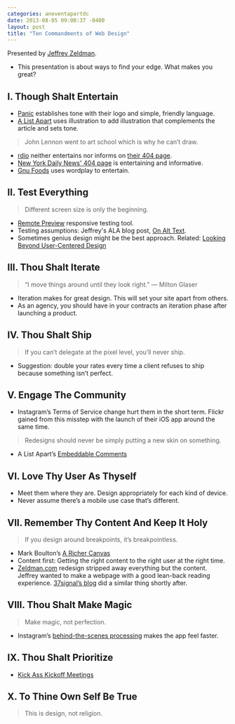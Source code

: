 ```yaml
---
categories: aneventapartdc
date: 2013-08-05 09:00:37 -0400
layout: post
title: "Ten Commandments of Web Design"
---
```


Presented by [Jeffrey Zeldman](http://www.zeldman.com/).

- This presentation is about ways to find your edge. What makes you great?


## I. Though Shalt Entertain

- [Panic](http://www.panic.com/) establishes tone with their logo and simple, friendly language.
- [A List Apart](http://www.alistapart.com/) uses illustration to add illustration that complements the article and sets tone.

> John Lennon went to art school which is why he can’t draw.

- [rdio](http://rdio.com/) neither entertains nor informs on [their 404 page](http://www.rdio.com/404/).
- [New York Daily News' 404 page](http://www.nydailynews.com/404) is entertaining and informative.
- [Gnu Foods](http://gnufoods.com/) uses wordplay to entertain.


## II. Test Everything

> Different screen size is only the beginning.

- [Remote Preview](http://viljamis.com/blog/2012/remote-preview/) responsive testing tool.
- Testing assumptions: Jeffrey's ALA blog post, [On Alt Text](http://alistapart.com/blog/post/on-alt-text).
- Sometimes genius design might be the best approach. Related: [Looking Beyond User-Centered Design](http://alistapart.com/column/looking-beyond-user-centered-design)


## III. Thou Shalt Iterate

> “I move things around until they look right.” — Milton Glaser

- Iteration makes for great design. This will set your site apart from others.
- As an agency, you should have in your contracts an iteration phase after launching a product.


## IV. Thou Shalt Ship

> If you can’t delegate at the pixel level, you’ll never ship.

- Suggestion: double your rates every time a client refuses to ship because something isn’t perfect.


## V. Engage The Community

- Instagram’s Terms of Service change hurt them in the short term. Flickr gained from this misstep with the launch of their iOS app around the same time.

> Redesigns should never be simply putting a new skin on something.

- A List Apart’s [Embeddable Comments](https://github.com/alistapart/comment-embed)


## VI. Love Thy User As Thyself

- Meet them where they are. Design appropriately for each kind of device.
- Never assume there’s a mobile use case that’s different.


## VII. Remember Thy Content And Keep It Holy

> If you design around breakpoints, it’s breakpointless.

- Mark Boulton’s [A Richer Canvas](http://www.markboulton.co.uk/journal/a-richer-canvas)
- Content first: Getting the right content to the right user at the right time.
- [Zeldman.com](http://www.zeldman.com/) redesign stripped away everything but the content. Jeffrey wanted to make a webpage with a good lean-back reading experience. [37signal’s blog](http://37signals.com/svn) did a similar thing shortly after.


## VIII. Thou Shalt Make Magic

> Make magic, not perfection.

- Instagram’s [behind-the-scenes processing](https://speakerdeck.com/mikeyk/secrets-to-lightning-fast-mobile-design) makes the app feel faster.


## IX. Thou Shalt Prioritize

- [Kick Ass Kickoff Meetings](http://alistapart.com/article/kick-ass-kickoff-meetings)


## X. To Thine Own Self Be True

> This is design, not religion.